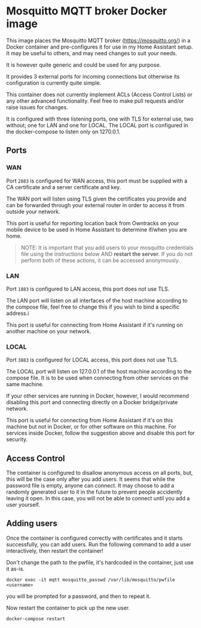 
# Mosquitto MQTT broker Docker image

This image places the Mosquitto MQTT broker (https://mosquitto.org/) in a Docker container and pre-configures it for use in my Home Assistant setup. It may be useful to others, and may need changes to suit your needs.

It is however quite generic and could be used for any purpose.

It provides 3 external ports for incoming connections but otherwise its configuration is currently quite simple.

This container does not currently implement ACLs (Access Control Lists) or any other advanced functionality. Feel free to make pull requests and/or raise issues for changes.

It is configured with three listening ports, one with TLS for external use, two without; one for LAN and one for LOCAL. The LOCAL port is configured in the docker-compose to listen only on 1270.0.1.

## Ports

### WAN
Port `2883` is configured for WAN access, this port must be supplied with a CA certificate and a server certificate and key.

The WAN port will listen using TLS given the certificates you provide and can be forwarded through your external router in order to access it from outside your network.

This port is useful for reporting location back from Owntracks on your mobile device to be used in Home Assistant to determine if/when you are home.

> NOTE: It is important that you add users to your mosquitto credentials file using the instructions below AND __restart the server__. If you do not perform both of these actions, it can be accessed anonymously.

### LAN
Port `1883` is configured to LAN access, this port does not use TLS.

The LAN port will listen on all interfaces of the host machine according to the compose file, feel free to change this if you wish to bind a specific address.i

This port is useful for connecting from Home Assistant if it's running on another machine on your network.

### LOCAL
Port `3883` is configured for LOCAL access, this port does not use TLS.

The LOCAL port will listen on 127.0.0.1 of the host machine according to the compose file. It is to be used when connecting from other services on the same machine.

If your other services are running in Docker, however, I would recommend disabling this port and connecting directly on a Docker bridge/private network.

This port is useful for connecting from Home Assistant if it's on this machine but not in Docker, or for other software on this machine. For services inside Docker, follow the suggestion above and disable this port for security.

## Access Control
The container is configured to disallow anonymous access on all ports, but, this will be the case only after you add users. It seems that while the password file is empty, anyone can connect. It may choose to add a randomly generated user to it in the future to prevent people accidently leaving it open. In this case, you will not be able to connect until you add a user yourself.

## Adding users
Once the container is configured correctly with certificates and it starts successfully, you can add users. Run the following command to add a user interactively, then restart the container!

Don't change the path to the pwfile, it's hardcoded in the container, just use it as-is.

```
docker exec -it mqtt mosquitto_passwd /var/lib/mosquitto/pwfile <username> 
```
you will be prompted for a password, and then to repeat it.

Now restart the container to pick up the new user.

```
docker-compose restart
```
